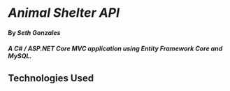 # _Animal Shelter API_

#### By _Seth Gonzales_

#### _A C# / ASP.NET Core MVC application using Entity Framework Core and MySQL._

## Technologies Used